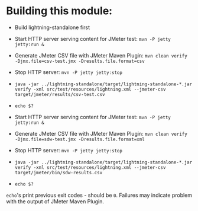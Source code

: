 # Building this module:

- Build lightning-standalone first
- Start HTTP server serving content for JMeter test: `mvn -P jetty jetty:run &`
- Generate JMeter CSV file with JMeter Maven Plugin: `mvn clean verify -Djmx.file=csv-test.jmx -Dresults.file.format=csv`
- Stop HTTP server: `mvn -P jetty jetty:stop`
- `java -jar ../lightning-standalone/target/lightning-standalone-*.jar verify -xml src/test/resources/lightning.xml --jmeter-csv target/jmeter/results/csv-test.csv`
- `echo $?`

- Start HTTP server serving content for JMeter test: `mvn -P jetty jetty:run &`
- Generate JMeter CSV file with JMeter Maven Plugin: `mvn clean verify -Djmx.file=sdw-test.jmx -Dresults.file.format=xml`
- Stop HTTP server: `mvn -P jetty jetty:stop`
- `java -jar ../lightning-standalone/target/lightning-standalone-*.jar verify -xml src/test/resources/lightning.xml --jmeter-csv target/jmeter/bin/sdw-results.csv`
- `echo $?`

`echo`'s print previous exit codes - should be `0`. Failures may indicate problem with the output of JMeter Maven Plugin. 
